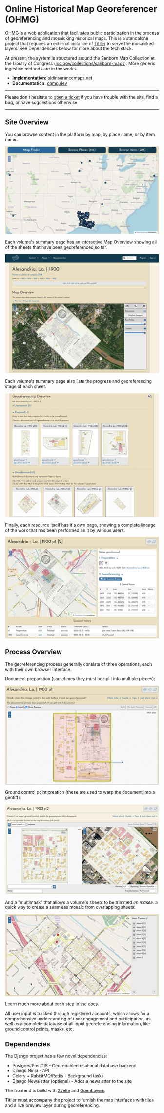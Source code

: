 # Online Historical Map Georeferencer (OHMG)

OHMG is a web application that facilitates public participation in the process of georeferencing and mosaicking historical maps. This is a standalone project that requires an external instance of [Titiler](https://developmentseed.org/titiler) to serve the mosaicked layers. See Dependencies below for more about the tech stack.

At present, the system is structured around the Sanborn Map Collection at the Library of Congress ([loc.gov/collections/sanborn-maps](https://loc.gov/collections/sanborn-maps)). More generic ingestion methods are in the works.

- **Implementation:** [oldinsurancemaps.net](https://oldinsurancemaps.net)
- **Documentation:** [ohmg.dev](https://ohmg.dev)

---

Please don't hesitate to [open a ticket](https://github.com/mradamcox/loc-insurancemaps/issues/new/choose) if you have trouble with the site, find a bug, or have suggestions otherwise.

---

## Site Overview

You can browse content in the platform by map, by place name, or by item name.

![Homepage](./frontend/static/img/browse.jpg)

Each volume's summary page has an interactive Map Overview showing all of the sheets that have been georeferenced so far.

![Volume Summary - Map Overview](./frontend/static/img/vsummary-031922.jpg)

Each volume's summary page also lists the progress and georeferencing stage of each sheet.

![Volume Summary - Georeferencing Overview](./frontend/static/img/vsummary2-031922.jpg)

Finally, each resource itself has it's own page, showing a complete lineage of the work that has been performed on it by various users.

![Alexandria, La, 1900, p1 [2]](./frontend/static/img/example-resource-alex-1900.jpg)

## Process Overview

The georeferencing process generally consists of three operations, each with their own browser interface.

Document preparation (sometimes they must be split into multiple pieces):

![Splitting interface](./frontend/static/img/example-split-alex-1900.jpg)

Ground control point creation (these are used to warp the document into a geotiff):

![Georeferencing interface](./frontend/static/img/example-georef-alex-1900.jpg)

And a "multimask" that allows a volume's sheets to be trimmed *en masse*, a quick way to create a seamless mosaic from overlapping sheets:

![Trimming interface](./frontend/static/img/example-multimask-alex-1900.jpg)

Learn much more about each step [in the docs](https://ohmg.dev/docs/category/making-the-mosaics-1).

All user input is tracked through registered accounts, which allows for a comprehensive understanding of user engagement and participation, as well as a complete database of all input georeferencing information, like ground control points, masks, etc.

## Dependencies

The Django project has a few novel dependencies:

- Postgres/PostGIS - Geo-enabled relational database backend
- Django Ninja - API
- Celery + RabbitMQ/Redis - Background tasks
- Django Newsletter (optional) - Adds a newsletter to the site

The frontend is build with [Svelte](https://svelte.dev) and [OpenLayers](https://openlayers.org).

Titiler must accompany the project to furnish the map interfaces with tiles and a live preview layer during georeferencing.
